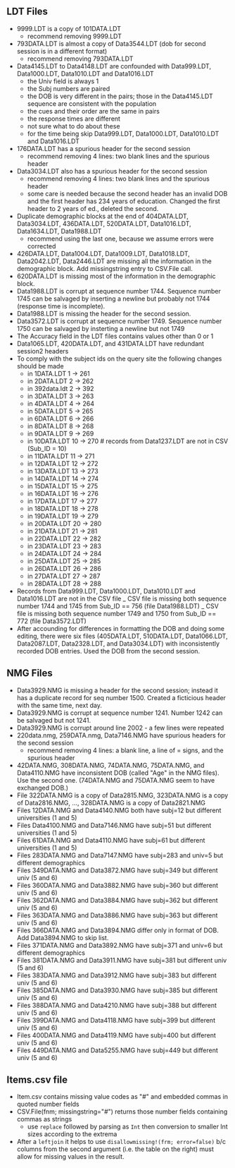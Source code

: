 ## LDT Files

- 9999.LDT is a copy of 101DATA.LDT
    + recommend removing 9999.LDT
- 793DATA.LDT is almost a copy of Data3544.LDT (dob for second session is in a different format)
    + recommend removing 793DATA.LDT
- Data4145.LDT to Data4148.LDT are confounded with Data999.LDT, Data1000.LDT, Data1010.LDT and Data1016.LDT
    + the Univ field is always 1
    + the Subj numbers are paired
    + the DOB is very different in the pairs; those in the Data4145.LDT sequence are consistent with the population
    + the cues and their order are the same in pairs
    + the response times are different
    + not sure what to do about these
    + for the time being skip Data999.LDT, Data1000.LDT, Data1010.LDT and Data1016.LDT
- 176DATA.LDT has a spurious header for the second session
    + recommend removing 4 lines: two blank lines and the spurious header
- Data3034.LDT also has a spurious header for the second session
    + recommend removing 4 lines: two blank lines and the spurious header
    + some care is needed because the second header has an invalid DOB and the first header has 234 years of education.  Changed the first header to 2 years of ed., deleted the second.
- Duplicate demographic blocks at the end of 404DATA.LDT, Data3034.LDT, 436DATA.LDT, 520DATA.LDT, Data1016.LDT, Data1634.LDT, Data1988.LDT
    + recommend using the last one, because we assume errors were corrected
- 426DATA.LDT, Data1004.LDT, Data1009.LDT, Data1018.LDT, Data2042.LDT, Data2446.LDT are missing all the information in the demographic block. Add missingstring entry to CSV.File call.
- 620DATA.LDT is missing most of the information in the demographic block.
- Data1988.LDT is corrupt at sequence number 1744.  Sequence number 1745 can be salvaged by inserting a newline but probably not 1744 (response time is incomplete).
- Data1988.LDT is missing the header for the second session.
- Data3572.LDT is corrupt at sequence number 1749.  Sequence number 1750 can be salvaged by insterting a newline but not 1749
- The Accuracy field in the LDT files contains values other than 0 or 1
- Data1065.LDT, 420DATA.LDT, and 431DATA.LDT have redundant session2 headers
- To comply with the subject ids on the query site the following changes should be made
    + in 1DATA.LDT     1 -> 261
    + in 2DATA.LDT     2 -> 262
    + in 392data.ldt   2 -> 392
    + in 3DATA.LDT     3 -> 263
    + in 4DATA.LDT     4 -> 264
    + in 5DATA.LDT     5 -> 265
    + in 6DATA.LDT     6 -> 266
    + in 8DATA.LDT     8 -> 268
    + in 9DATA.LDT     9 -> 269
    + in 10DATA.LDT   10 -> 270   # records from Data1237.LDT are not in CSV (Sub_ID = 10)
    + in 11DATA.LDT   11 -> 271
    + in 12DATA.LDT   12 -> 272
    + in 13DATA.LDT   13 -> 273
    + in 14DATA.LDT   14 -> 274
    + in 15DATA.LDT   15 -> 275
    + in 16DATA.LDT   16 -> 276
    + in 17DATA.LDT   17 -> 277
    + in 18DATA.LDT   18 -> 278
    + in 19DATA.LDT   19 -> 279
    + in 20DATA.LDT   20 -> 280
    + in 21DATA.LDT   21 -> 281
    + in 22DATA.LDT   22 -> 282
    + in 23DATA.LDT   23 -> 283
    + in 24DATA.LDT   24 -> 284
    + in 25DATA.LDT   25 -> 285
    + in 26DATA.LDT   26 -> 286
    + in 27DATA.LDT   27 -> 287
    + in 28DATA.LDT   28 -> 288
- Records from Data999.LDT, Data1000.LDT, Data1010.LDT and Data1016.LDT are not in the CSV file
_ CSV file is missing both sequence number 1744 and 1745 from Sub_ID == 756 (file Data1988.LDT)
_ CSV file is missing both sequence number 1749 and 1750 from Sub_ID == 772 (file Data3572.LDT)
- After accounding for differences in formatting the DOB and doing some editing, there were six files (405DATA.LDT, 510DATA.LDT, Data1066.LDT, Data2087.LDT, Data2328.LDT, and Data3034.LDT) with inconsistently recorded DOB entries.  Used the DOB from the second session.


## NMG Files
- Data3929.NMG is missing a header for the second session; instead it has a duplicate record for seq number 1500.  Created a ficticious header with the same time, next day.
- Data3929.NMG is corrupt at sequence number 1241.  Number 1242 can be salvaged but not 1241.
- Data3929.NMG is corrupt around line 2002 - a few lines were repeated
- 220data.nmg, 259DATA.nmg, Data7146.NMG have spurious headers for the second session
    + recommend removing 4 lines: a blank line, a line of = signs, and the spurious header
- 42DATA.NMG, 308DATA.NMG, 74DATA.NMG, 75DATA.NMG, and Data4110.NMG have inconsistent DOB (called "Age" in the NMG files).  Use the second one. (74DATA.NMG and 75DATA.NMG seem to have exchanged DOB.)
- File 322DATA.NMG is a copy of Data2815.NMG, 323DATA.NMG is a copy of Data2816.NMG, ..., 328DATA.NMG is a copy of Data2821.NMG
- Files 12DATA.NMG and Data4140.NMG both have subj=12 but different universities (1 and 5)
- Files Data4100.NMG and Data7146.NMG have subj=51 but different universities (1 and 5)
- Files 61DATA.NMG and Data4110.NMG have subj=61 but different universities (1 and 5)
- Files 283DATA.NMG and Data7147.NMG have subj=283 and univ=5 but different demographics
- Files 349DATA.NMG and Data3872.NMG have subj=349 but different univ (5 and 6)
- Files 360DATA.NMG and Data3882.NMG have subj=360 but different univ (5 and 6)
- Files 362DATA.NMG and Data3884.NMG have subj=362 but different univ (5 and 6)
- Files 363DATA.NMG and Data3886.NMG have subj=363 but different univ (5 and 6)
- Files 366DATA.NMG and Data3894.NMG differ only in format of DOB.  Add Data3894.NMG to skip list.
- Files 371DATA.NMG and Data3892.NMG have subj=371 and univ=6 but different demographics
- Files 381DATA.NMG and Data3911.NMG have subj=381 but different univ (5 and 6)
- Files 383DATA.NMG and Data3912.NMG have subj=383 but different univ (5 and 6)
- Files 385DATA.NMG and Data3930.NMG have subj=385 but different univ (5 and 6)
- Files 388DATA.NMG and Data4210.NMG have subj=388 but different univ (5 and 6)
- Files 399DATA.NMG and Data4118.NMG have subj=399 but different univ (5 and 6)
- Files 400DATA.NMG and Data4119.NMG have subj=400 but different univ (5 and 6)
- Files 449DATA.NMG and Data5255.NMG have subj=449 but different univ (5 and 6)


## Items.csv file
- Item.csv contains missing value codes as "#" and embedded commas in quoted number fields
- CSV.File(fnm; missingstring="#") returns those number fields containing commas as strings
    + use `replace` followed by parsing as `Int` then conversion to smaller Int sizes according to the extrema
- After a `leftjoin` it helps to use `disallowmissing!(frm; error=false)` b/c columns from the second argument (i.e. the table on the right) must allow for missing values in the result.
